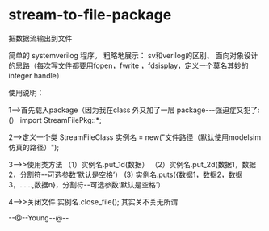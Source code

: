 # stream-to-file-package
把数据流输出到文件

简单的 systemverilog 程序。
粗略地展示：
   sv和verilog的区别、
   面向对象设计的思路（每次写文件都要用fopen，fwrite ，fdsisplay，定义一个莫名其妙的integer handle）
   
使用说明：

1-->首先载入package（因为我在class 外又加了一层 package---强迫症又犯了:(）
import StreamFilePkg::*;

2-->定义一个类
StreamFileClass 实例名 = new("文件路径（默认使用modelsim仿真的路径）");

3-->>使用类方法
（1）实例名.put_1d(数据）
（2）实例名.put_2d(数据1，数据2，分割符--可选参数‘默认是空格’）
 (3) 实例名.puts({数据1，数据2，数据3，......,数据n}，分割符--可选参数‘默认是空格’）
 
4-->>关闭文件
实例名.close_file(); 其实关不关无所谓


--@--Young--@--


